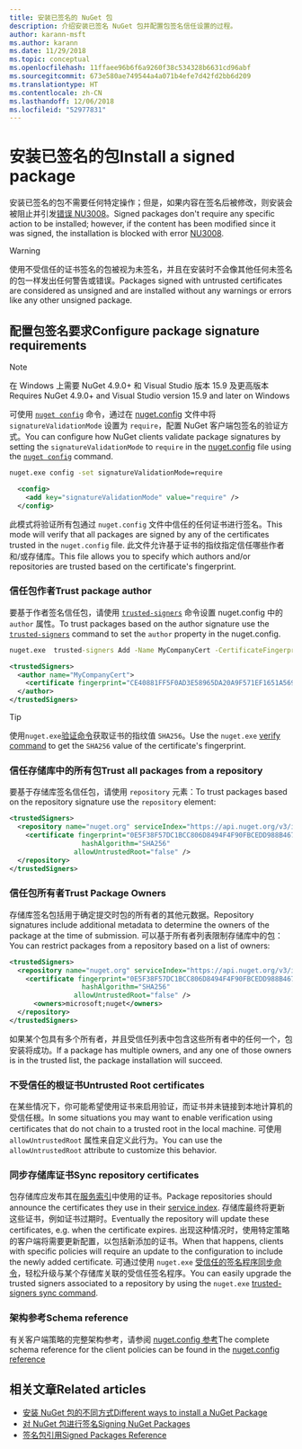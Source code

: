 ```yaml
---
title: 安装已签名的 NuGet 包
description: 介绍安装已签名 NuGet 包并配置包签名信任设置的过程。
author: karann-msft
ms.author: karann
ms.date: 11/29/2018
ms.topic: conceptual
ms.openlocfilehash: 11ffaee96b6f6a9260f38c534328b6631cd96abf
ms.sourcegitcommit: 673e580ae749544a4a071b4efe7d42fd2bb6d209
ms.translationtype: HT
ms.contentlocale: zh-CN
ms.lasthandoff: 12/06/2018
ms.locfileid: "52977831"
---
```

# <a name="install-a-signed-package"></a><span data-ttu-id="b5b4f-103">安装已签名的包</span><span class="sxs-lookup"><span data-stu-id="b5b4f-103">Install a signed package</span></span>

<span data-ttu-id="b5b4f-104">安装已签名的包不需要任何特定操作；但是，如果内容在签名后被修改，则安装会被阻止并引发[错误 NU3008](../reference/errors-and-warnings/NU3008.md)。</span><span class="sxs-lookup"><span data-stu-id="b5b4f-104">Signed packages don't require any specific action to be installed; however, if the content has been modified since it was signed, the installation is blocked with error [NU3008](../reference/errors-and-warnings/NU3008.md).</span></span>

> [!Warning]
> <span data-ttu-id="b5b4f-105">使用不受信任的证书签名的包被视为未签名，并且在安装时不会像其他任何未签名的包一样发出任何警告或错误。</span><span class="sxs-lookup"><span data-stu-id="b5b4f-105">Packages signed with untrusted certificates are considered as unsigned and are installed without any warnings or errors like any other unsigned package.</span></span>

## <a name="configure-package-signature-requirements"></a><span data-ttu-id="b5b4f-106">配置包签名要求</span><span class="sxs-lookup"><span data-stu-id="b5b4f-106">Configure package signature requirements</span></span>

> [!Note]
> <span data-ttu-id="b5b4f-107">在 Windows 上需要 NuGet 4.9.0+ 和 Visual Studio 版本 15.9 及更高版本</span><span class="sxs-lookup"><span data-stu-id="b5b4f-107">Requires NuGet 4.9.0+ and Visual Studio version 15.9 and later on Windows</span></span>

<span data-ttu-id="b5b4f-108">可使用 [`nuget config`](../tools/cli-ref-config) 命令，通过在 [nuget.config](../reference/nuget-config-file) 文件中将 `signatureValidationMode` 设置为 `require`，配置 NuGet 客户端包签名的验证方式。</span><span class="sxs-lookup"><span data-stu-id="b5b4f-108">You can configure how NuGet clients validate package signatures by setting the `signatureValidationMode` to `require` in the [nuget.config](../reference/nuget-config-file) file using the [`nuget config`](../tools/cli-ref-config) command.</span></span>

```cmd
nuget.exe config -set signatureValidationMode=require
```

```xml
  <config>
    <add key="signatureValidationMode" value="require" />
  </config>
```

<span data-ttu-id="b5b4f-109">此模式将验证所有包通过 `nuget.config` 文件中信任的任何证书进行签名。</span><span class="sxs-lookup"><span data-stu-id="b5b4f-109">This mode will verify that all packages are signed by any of the certificates trusted in the `nuget.config` file.</span></span> <span data-ttu-id="b5b4f-110">此文件允许基于证书的指纹指定信任哪些作者和/或存储库。</span><span class="sxs-lookup"><span data-stu-id="b5b4f-110">This file allows you to specify which authors and/or repositories are trusted based on the certificate's fingerprint.</span></span>

### <a name="trust-package-author"></a><span data-ttu-id="b5b4f-111">信任包作者</span><span class="sxs-lookup"><span data-stu-id="b5b4f-111">Trust package author</span></span>

<span data-ttu-id="b5b4f-112">要基于作者签名信任包，请使用 [`trusted-signers`](..tools/cli-ref-trusted-signers) 命令设置 nuget.config 中的 `author` 属性。</span><span class="sxs-lookup"><span data-stu-id="b5b4f-112">To trust packages based on the author signature use the [`trusted-signers`](..tools/cli-ref-trusted-signers) command to set the `author` property in the nuget.config.</span></span>

```cmd
nuget.exe  trusted-signers Add -Name MyCompanyCert -CertificateFingerprint CE40881FF5F0AD3E58965DA20A9F571EF1651A56933748E1BF1C99E537C4E039 -FingerprintAlgorithm SHA256
```

```xml
<trustedSigners>
  <author name="MyCompanyCert">
    <certificate fingerprint="CE40881FF5F0AD3E58965DA20A9F571EF1651A56933748E1BF1C99E537C4E039" hashAlgorithm="SHA256" allowUntrustedRoot="false" />
  </author>
</trustedSigners>
```

>[!TIP]
><span data-ttu-id="b5b4f-113">使用`nuget.exe`[验证命令](https://docs.microsoft.com/en-us/nuget/tools/cli-ref-verify)获取证书的指纹值 `SHA256`。</span><span class="sxs-lookup"><span data-stu-id="b5b4f-113">Use the `nuget.exe` [verify command](https://docs.microsoft.com/en-us/nuget/tools/cli-ref-verify) to get the `SHA256` value of the certificate's fingerprint.</span></span>


### <a name="trust-all-packages-from-a-repository"></a><span data-ttu-id="b5b4f-114">信任存储库中的所有包</span><span class="sxs-lookup"><span data-stu-id="b5b4f-114">Trust all packages from a repository</span></span>

<span data-ttu-id="b5b4f-115">要基于存储库签名信任包，请使用 `repository` 元素：</span><span class="sxs-lookup"><span data-stu-id="b5b4f-115">To trust packages based on the repository signature use the `repository` element:</span></span>

```xml
<trustedSigners>  
  <repository name="nuget.org" serviceIndex="https://api.nuget.org/v3/index.json">
    <certificate fingerprint="0E5F38F57DC1BCC806D8494F4F90FBCEDD988B4676070...." 
                  hashAlgorithm="SHA256" 
                allowUntrustedRoot="false" />
  </repository>
</trustedSigners>
```

### <a name="trust-package-owners"></a><span data-ttu-id="b5b4f-116">信任包所有者</span><span class="sxs-lookup"><span data-stu-id="b5b4f-116">Trust Package Owners</span></span>

<span data-ttu-id="b5b4f-117">存储库签名包括用于确定提交时包的所有者的其他元数据。</span><span class="sxs-lookup"><span data-stu-id="b5b4f-117">Repository signatures include additional metadata to determine the owners of the package at the time of submission.</span></span> <span data-ttu-id="b5b4f-118">可以基于所有者列表限制存储库中的包：</span><span class="sxs-lookup"><span data-stu-id="b5b4f-118">You can restrict packages from a repository based on a list of owners:</span></span>

```xml
<trustedSigners>  
  <repository name="nuget.org" serviceIndex="https://api.nuget.org/v3/index.json">
    <certificate fingerprint="0E5F38F57DC1BCC806D8494F4F90FBCEDD988B4676070...." 
                  hashAlgorithm="SHA256" 
                allowUntrustedRoot="false" />
      <owners>microsoft;nuget</owners>
  </repository>
</trustedSigners>
```

<span data-ttu-id="b5b4f-119">如果某个包具有多个所有者，并且受信任列表中包含这些所有者中的任何一个，包安装将成功。</span><span class="sxs-lookup"><span data-stu-id="b5b4f-119">If a package has multiple owners, and any one of those owners is in the trusted list, the package installation will succeed.</span></span>

### <a name="untrusted-root-certificates"></a><span data-ttu-id="b5b4f-120">不受信任的根证书</span><span class="sxs-lookup"><span data-stu-id="b5b4f-120">Untrusted Root certificates</span></span>

<span data-ttu-id="b5b4f-121">在某些情况下，你可能希望使用证书来启用验证，而证书并未链接到本地计算机的受信任根。</span><span class="sxs-lookup"><span data-stu-id="b5b4f-121">In some situations you may want to enable verification using certificates that do not chain to a trusted root in the local machine.</span></span> <span data-ttu-id="b5b4f-122">可使用 `allowUntrustedRoot` 属性来自定义此行为。</span><span class="sxs-lookup"><span data-stu-id="b5b4f-122">You can use the `allowUntrustedRoot` attribute to customize this behavior.</span></span>

### <a name="sync-repository-certificates"></a><span data-ttu-id="b5b4f-123">同步存储库证书</span><span class="sxs-lookup"><span data-stu-id="b5b4f-123">Sync repository certificates</span></span>

<span data-ttu-id="b5b4f-124">包存储库应发布其在[服务索引](https://docs.microsoft.com/en-us/nuget/api/service-index)中使用的证书。</span><span class="sxs-lookup"><span data-stu-id="b5b4f-124">Package repositories should announce the certificates they use in their [service index](https://docs.microsoft.com/en-us/nuget/api/service-index).</span></span> <span data-ttu-id="b5b4f-125">存储库最终将更新这些证书，例如证书过期时。</span><span class="sxs-lookup"><span data-stu-id="b5b4f-125">Eventually the repository will update these certificates, e.g. when the certificate expires.</span></span> <span data-ttu-id="b5b4f-126">出现这种情况时，使用特定策略的客户端将需要更新配置，以包括新添加的证书。</span><span class="sxs-lookup"><span data-stu-id="b5b4f-126">When that happens, clients with specific policies will require an update to the configuration to include the newly added certificate.</span></span> <span data-ttu-id="b5b4f-127">可通过使用 `nuget.exe` [受信任的签名程序同步命令](/nuget/tools/cli-ref-trusted-signers.md#nuget-trusted-signers-sync--name-)，轻松升级与某个存储库关联的受信任签名程序。</span><span class="sxs-lookup"><span data-stu-id="b5b4f-127">You can easily upgrade the trusted signers associated to a repository by using the `nuget.exe` [trusted-signers sync command](/nuget/tools/cli-ref-trusted-signers.md#nuget-trusted-signers-sync--name-).</span></span>

### <a name="schema-reference"></a><span data-ttu-id="b5b4f-128">架构参考</span><span class="sxs-lookup"><span data-stu-id="b5b4f-128">Schema reference</span></span>

<span data-ttu-id="b5b4f-129">有关客户端策略的完整架构参考，请参阅 [nuget.config 参考](/nuget/reference/nuget-config-file#trustedsigners-section)</span><span class="sxs-lookup"><span data-stu-id="b5b4f-129">The complete schema reference for the client policies can be found in the [nuget.config reference](/nuget/reference/nuget-config-file#trustedsigners-section)</span></span>

## <a name="related-articles"></a><span data-ttu-id="b5b4f-130">相关文章</span><span class="sxs-lookup"><span data-stu-id="b5b4f-130">Related articles</span></span>

- [<span data-ttu-id="b5b4f-131">安装 NuGet 包的不同方式</span><span class="sxs-lookup"><span data-stu-id="b5b4f-131">Different ways to install a NuGet Package</span></span>](ways-to-install-a-package.md)
- [<span data-ttu-id="b5b4f-132">对 NuGet 包进行签名</span><span class="sxs-lookup"><span data-stu-id="b5b4f-132">Signing NuGet Packages</span></span>](../create-packages/Sign-a-Package.md)
- [<span data-ttu-id="b5b4f-133">签名包引用</span><span class="sxs-lookup"><span data-stu-id="b5b4f-133">Signed Packages Reference</span></span>](../reference/Signed-Packages-Reference.md)
